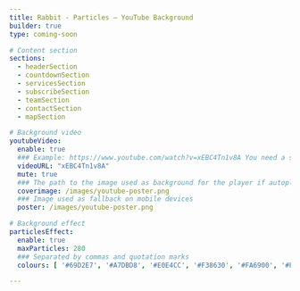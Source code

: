 ```yaml
---
title: Rabbit - Particles – YouTube Background
builder: true
type: coming-soon

# Content section
sections:
  - headerSection
  - countdownSection
  - servicesSection
  - subscribeSection
  - teamSection
  - contactSection
  - mapSection

# Background video
youtubeVideo: 
  enable: true
  ### Example: https://www.youtube.com/watch?v=xEBC4Tn1v8A You need a short link: xEBC4Tn1v8A
  videoURL: "xEBC4Tn1v8A"
  mute: true
  ### The path to the image used as background for the player if autoplay
  coverimage: /images/youtube-poster.png
  ### Image used as fallback on mobile devices
  poster: /images/youtube-poster.png

# Background effect
particlesEffect: 
  enable: true
  maxParticles: 280
  ### Separated by commas and quotation marks
  colours: [ '#69D2E7', '#A7DBD8', '#E0E4CC', '#F38630', '#FA6900', '#FF4E50', '#F9D423' ]

---
```

